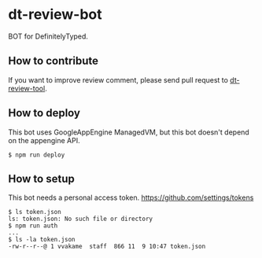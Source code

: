 # dt-review-bot

BOT for DefinitelyTyped.

## How to contribute

If you want to improve review comment, please send pull request to [dt-review-tool](https://github.com/DefinitelyTyped/dt-review-tool).

## How to deploy

This bot uses GoogleAppEngine ManagedVM, but this bot doesn't depend on the appengine API. 

```
$ npm run deploy
```

## How to setup

This bot needs a personal access token. https://github.com/settings/tokens

```
$ ls token.json
ls: token.json: No such file or directory
$ npm run auth
...
$ ls -la token.json
-rw-r--r--@ 1 vvakame  staff  866 11  9 10:47 token.json
```
